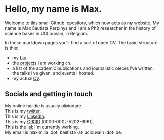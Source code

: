 # Hello, my name is Max.
  
Welcome to this small Github repository, which now acts as my website. My name is Max Bautista Perpinyà and I am a PhD researcher in the history of science based in UCLouvain, in Belgium.

In these markdown pages you'll find a sort of open CV. The basic structure is this:

- my [bio](https://github.com/oliviodare/me/blob/main/bio.md).
- the [projects](https://github.com/oliviodare/me/blob/main/projects.md) I am working on.
- a [list](https://github.com/oliviodare/me/blob/main/pubs%20and%20talks.md) of the academic publications and journalistic pieces I've written, the talks I've given, and events I hosted.
- my actual [CV](https://github.com/oliviodare/me/blob/main/BautistaPerpinya_CV.pdf).


## Socials and getting in touch
My online handle is usually oliviodare.  
This is my [twitter](https://twitter.com/oliviodare).  
This is my [LinkedIn](https://linkedin.com/).   
This is my [ORCID](https://orcid.org/0000-0002-5202-6961) (0000-0002-5202-6961).  
This is the [lab](https://pencelab.be/people/) I'm currently working.   
My email is maximilia ·dot· bautista ·at· uclouvain ·dot· be.


